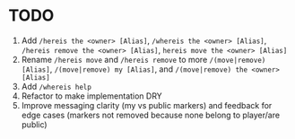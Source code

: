 # TODO

1. Add `/hereis the <owner> [Alias]`, `/whereis the <owner> [Alias]`, `/hereis remove the <owner> [Alias]`, `hereis move the <owner> [Alias]`
2. Rename `/hereis move` and `/hereis remove` to more `/(move|remove) [Alias]`, `/(move|remove) my [Alias]`, and `/(move|remove) the <owner> [Alias]`
3. Add `/whereis help`
4. Refactor to make implementation DRY
5. Improve messaging clarity (my vs public markers) and feedback for edge cases (markers not removed because none belong to player/are public)
